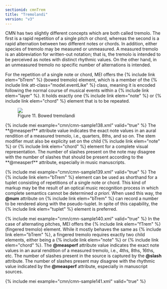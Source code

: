 ```yaml
---
sectionid: cmnTrem
title: "Tremolandi"
version: "v3"
---
```


CMN has two slightly different concepts which are both called tremolo. The
first is a rapid repetition of a single pitch or chord, whereas the second is a rapid
alternation between two different notes or chords. In addition, either species of
tremolo
may be measured or unmeasured. A measured tremolo is an
abbreviation for written-out notation; that is, the tremolo is intended to be perceived
as
notes with distinct rhythmic values. On the other hand, in an unmeasured tremolo no
specific number of alternations is intended.

For the repetition of a single note or chord, MEI offers the {% include link elem="bTrem" %}
(bowed tremolo) element, which is a member of the {% include link att-class="model.eventLike" %} class, meaning it is encoded following the normal course of
musical events within a {% include link elem="layer" %}. It holds exactly one {% include link elem="note" %} or {% include link elem="chord" %} element that is to be repeated.

<figure class="figure"><img src="{{ site.baseurl }}/Images/ExampleImages/btrem-a-20100510.png" class="img-responsive"><figcaption class="figure-caption">Figure 11. Bowed tremolandi</figcaption>
</figure>{% include mei example="cmn/cmn-sample138.xml" valid="true" %}
The **@measperf** attribute value indicates the exact note values in an aural
rendition of a measured tremolo, i.e., quarters, 8ths, and so on. The stem modifier
must
also be explicity set on the child {% include link elem="note" %} or {% include link elem="chord" %} element for a complete visual representation. The number of slashes present
on the note may disagree with the number of slashes that should be present according
to
the **@measperf** attribute, especially in music manuscripts.

{% include mei example="cmn/cmn-sample139.xml" valid="true" %}
The {% include link elem="bTrem" %} element can be used as shorthand for a tuplet consisting
of repetitions of a single note or chord. This kind of markup may be the result of
an
optical music recognition process in which complete semantics cannot be determined
*a priori*. When used this way, the **@num** attribute on {% include link elem="bTrem" %} can record a number to be rendered along with the pseudo-tuplet.
In spite of this capability, the {% include link elem="tuplet" %} element is preferred.

{% include mei example="cmn/cmn-sample140.xml" valid="true" %}
In the case of alternating pitches, MEI offers the {% include link elem="fTrem" %} (fingered
tremolo) element. While it mostly behaves the same as {% include link elem="bTrem" %}, a
fingered tremolo requires exactly two child elements, either being a {% include link elem="note" %} or {% include link elem="chord" %}. The **@measperf** attribute value
indicates the exact note values in an aural rendition of a measured tremolo, i.e.,
4ths,
8ths, 16ths, etc. The number of slashes present in the source is captured by the
**@slash** attribute. The number of slashes present may disagree with the rhythmic
value indicated by the **@measperf** attribute, especially in manuscript
sources.

{% include mei example="cmn/cmn-sample141.xml" valid="true" %}
